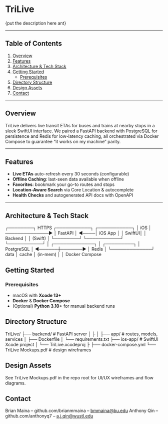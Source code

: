 # TriLive

{put the description here ant}

---

## Table of Contents

1. [Overview](#overview)  
2. [Features](#features)  
3. [Architecture & Tech Stack](#architecture--tech-stack)  
4. [Getting Started](#getting-started)  
   - [Prerequisites](#prerequisites)  
5. [Directory Structure](#directory-structure)  
6. [Design Assets](#design-assets)  
7. [Contact](#contact)  

---

## Overview

TriLive delivers live transit ETAs for buses and trains at nearby stops in a sleek SwiftUI interface. We paired a FastAPI backend with PostgreSQL for persistence and Redis for low-latency caching, all orchestrated via Docker Compose to guarantee “it works on my machine” parity.

---

## Features

- **Live ETAs** auto-refresh every 30 seconds (configurable)  
- **Offline Caching**: last-seen data available when offline  
- **Favorites**: bookmark your go-to routes and stops  
- **Location-Aware Search** via Core Location & autocomplete  
- **Health Checks** and autogenerated API docs with OpenAPI  

---

## Architecture & Tech Stack

┌────────┐     HTTPS      ┌───────────┐      ┌───────────┐
│  iOS   │ ──────────────► │  FastAPI  │ ◄────│  iOS App  │
│ SwiftUI│                 │  Backend  │      │  (Swift)  │
└────────┘                 └───────────┘      └───────────┘
                                │
         ┌─────────────┐        │         ┌─────────┐
         │  PostgreSQL │ ◄──────┼───────► │  Redis  │
         └─────────────┘   data │ cache  │ (in-mem) │
                                │
                           Docker Compose


## Getting Started

### Prerequisites

- macOS with **Xcode 13+**  
- **Docker** & **Docker Compose**  
- (Optional) **Python 3.10+** for manual backend runs

## Directory Structure
TriLive/
├── backend/               # FastAPI server
│   ├
│   ├── app/               # routes, models, services
│   ├── Dockerfile
│   └── requirements.txt
├── ios-app/               # SwiftUI Xcode project
│   └── TriLive.xcodeproj
├
├── docker-compose.yml
└── TriLive Mockups.pdf    # design wireframes

## Design Assets
See TriLive Mockups.pdf in the repo root for UI/UX wireframes and flow diagrams.

## Contact
Brian Maina – github.com/brianmmaina – bmmaina@bu.edu
Anthony Qin – github.com/anthonyq7 – a.j.qin@wustl.edu


